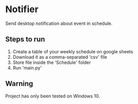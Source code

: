 # Notifier
Send desktop notification about event in schedule.

## Steps to run
1) Create a table of your weekly schedule on google sheets
2) Download it as a comma-separated 'csv' file
3) Store file inside the 'Schedule' folder
4) Run 'main.py'

## Warning
Project has only been tested on Windows 10.